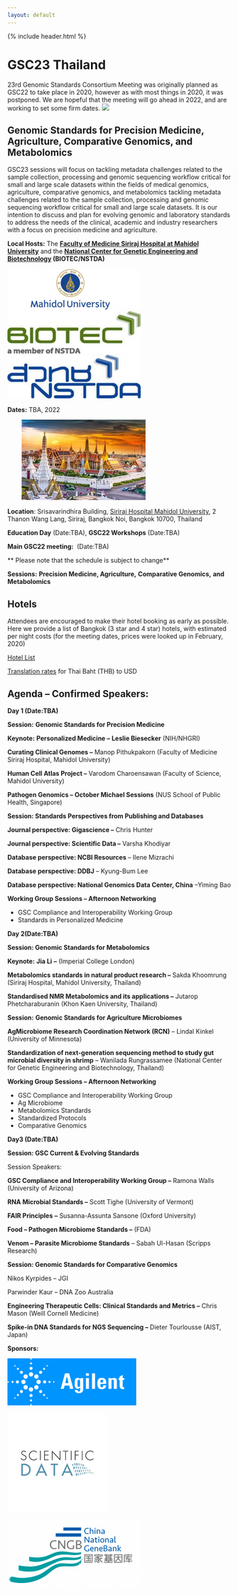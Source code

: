 ```yaml
---
layout: default
---
```


{% include header.html %}

# GSC23 Thailand

23rd Genomic Standards Consortium Meeting was originally planned as GSC22 to take place in 2020, however as with most things in 2020, it was postponed. We are hopeful that the meeting will go ahead in 2022, and are working to set some firm dates. ![](/imges/Full_gsc_logo_small_2010-300x63.png)


## **Genomic Standards for Precision Medicine, Agriculture, Comparative Genomics, and Metabolomics**

GSC23 sessions will focus on tackling metadata challenges related to the sample collection, processing and genomic sequencing workflow critical for small and large scale datasets within the fields of medical genomics, agriculture, comparative genomics, and metabolomics tackling metadata challenges related to the sample collection, processing and genomic sequencing workflow critical for small and large scale datasets. It is our intention to discuss and plan for evolving genomic and laboratory standards to address the needs of the clinical, academic and industry researchers with a focus on precision medicine and agriculture.

**Local Hosts:** The **[Faculty of Medicine Siriraj Hospital at Mahidol University](https://www2.si.mahidol.ac.th/en/)** and the **[National Center for Genetic Engineering and Biotechnology](http://www.biotec.or.th/en/) (BIOTEC/NSTDA)**

![](Mahidol-300x93.png)
![](biotec-300x95.jpeg)
![](nstda-300x98.jpeg)

**Dates:** TBA, 2022

        ![](bangkok.jpeg)

**Location**: Srisavarindhira Building, [Siriraj Hospital Mahidol University](https://www2.si.mahidol.ac.th/en/), 2 Thanon Wang Lang, Siriraj, Bangkok Noi, Bangkok 10700, Thailand

**Education Day** (Date:TBA), **GSC22 Workshops** (Date:TBA)

**Main GSC22 meeting:**  (Date:TBA)

** Please note that the schedule is subject to change**

**Sessions:** **Precision Medicine, Agriculture,** **Comparative Genomics,** **and Metabolomics**

## Hotels 

Attendees are encouraged to make their hotel booking as early as possible. Here we provide a list of Bangkok (3 star and 4 star) hotels, with estimated per night costs (for the meeting dates, prices were looked up in February, 2020) 

[Hotel List](hotels.docx)

[Translation rates](https://www.xe.com/currencyconverter/convert/?Amount=1&From=USD&To=THB) for Thai Baht (THB) to USD

## **Agenda – Confirmed Speakers:**

**Day 1 (Date:TBA)**

**Session:** **Genomic Standards for Precision Medicine**

**Keynote:** **Personalized Medicine –** **Leslie Biesecker** (NIH/NHGRI)

**Curating Clinical Genomes –** Manop Pithukpakorn (Faculty of Medicine Siriraj Hospital, Mahidol University)

**Human Cell Atlas Project –** Varodom Charoensawan (Faculty of Science, Mahidol University)

**Pathogen Genomics – October Michael Sessions** (NUS School of Public Health, Singapore)

**Session: Standards Perspectives from Publishing and Databases**

**Journal perspective: Gigascience –** Chris Hunter 

**Journal perspective: Scientific Data –** Varsha Khodiyar 

**Database perspective: NCBI Resources** – Ilene Mizrachi

**Database perspective: DDBJ** – Kyung-Bum Lee

**Database perspective: National Genomics Data Center, China** –Yiming Bao

**Working Group Sessions – Afternoon Networking**

*   GSC Compliance and Interoperability Working Group
*   Standards in Personalized Medicine

**Day 2(Date:TBA)** 

**Session: Genomic Standards for Metabolomics**

**Keynote:** **Jia Li** **–** (Imperial College London)

**Metabolomics standards in natural product research –** Sakda Khoomrung (Siriraj Hospital, Mahidol University, Thailand)

**Standardised NMR Metabolomics and its applications –** Jutarop Phetcharaburanin (Khon Kaen University, Thailand)

**Session:** **Genomic Standards for Agriculture Microbiomes** 

**AgMicrobiome Research Coordination Network (RCN)** – Lindal Kinkel (University of Minnesota) 

**Standardization of next-generation sequencing method to study gut microbial diversity in shrimp** – Wanilada Rungrassamee (National Center for Genetic Engineering and Biotechnology, Thailand)

**Working Group Sessions – Afternoon Networking** 

*   GSC Compliance and Interoperability Working Group
*   Ag Microbiome 
*   Metabolomics Standards
*   Standardized Protocols
*   Comparative Genomics

**Day3 (Date:TBA)**

 **Session: GSC Current & Evolving Standards**

Session Speakers:

**GSC Compliance and Interoperability Working Group –** Ramona Walls (University of Arizona)

**RNA Microbial Standards –** Scott Tighe (University of Vermont)

**FAIR Principles** **–** Susanna-Assunta Sansone (Oxford University)

**Food – Pathogen Microbiome Standards –** (FDA)

**Venom – Parasite Microbiome Standards** – Sabah Ul-Hasan (Scripps Research)

**Session: Genomic Standards for Comparative Genomics**

Nikos Kyrpides – JGI

Parwinder Kaur – DNA Zoo Australia

**Engineering Therapeutic Cells: Clinical Standards and Metrics –** Chris Mason (Weill Cornell Medicine)

**Spike-in DNA Standards for NGS Sequencing –** Dieter Tourlousse (AIST, Japan)

**Sponsors:**

[![](agilent-logo.png "Agilent")](https://www.agilent.com/) 

[![](scientificData.png "Scientific Data")](https://www.nature.com/sdata/) 

[![](CNGB-LOGO-300x154.png "Chine National GeneBank(CNGB)")](https://db.cngb.org) 

